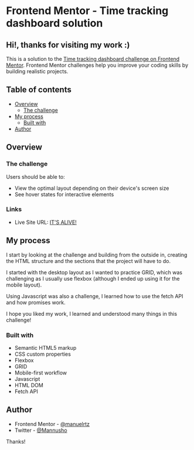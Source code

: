 # Frontend Mentor - Time tracking dashboard solution

## Hi!, thanks for visiting my work :)

This is a solution to the [Time tracking dashboard challenge on Frontend Mentor](https://www.frontendmentor.io/challenges/time-tracking-dashboard-UIQ7167Jw). Frontend Mentor challenges help you improve your coding skills by building realistic projects. 

## Table of contents

- [Overview](#overview)
  - [The challenge](#the-challenge)
- [My process](#my-process)
  - [Built with](#built-with)
- [Author](#author)


## Overview

### The challenge

Users should be able to:

- View the optimal layout depending on their device's screen size
- See hover states for interactive elements


### Links

- Live Site URL: [IT'S ALIVE!](https://manuelrtz.github.io/time-traking-dashboard-main/)

## My process

I start by looking at the challenge and building from the outside in, creating the HTML structure and the sections that the project will have to do.

I started with the desktop layout as I wanted to practice GRID, which was challenging as I usually use flexbox (although I ended up using it for the mobile layout).

Using Javascript was also a challenge, I learned how to use the fetch API and how promises work.

I hope you liked my work, I learned and understood many things in this challenge!

### Built with

- Semantic HTML5 markup
- CSS custom properties
- Flexbox
- GRID
- Mobile-first workflow
- Javascript
- HTML DOM
- Fetch API

## Author

- Frontend Mentor - [@manuelrtz](https://www.frontendmentor.io/profile/manuelrtz)
- Twitter - [@Mannusho](https://www.twitter.com/Mannusho)

Thanks!